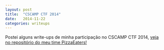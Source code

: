 ```yaml
---
layout: post
title:  "CSCAMP CTF 2014"
date:   2014-11-22
categories: writeups
---
```


Postei alguns write-ups de minha participação no CSCAMP CTF 2014, [veja no
repositório do meu time PizzaEaters!][repo_url]


[repo_url]: https://github.com/PizzaEaters/cscampCTF-2014
